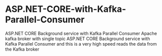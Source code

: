 # ASP.NET-CORE-with-Kafka-Parallel-Consumer
ASP.NET CORE Background service  with Kafka Parallel Consumer
Apache kafka broker with single topic 
ASP.NET CORE Background service  with Kafka Parallel Consumer and this is a very high speed reads the data from the Kafka broker 
